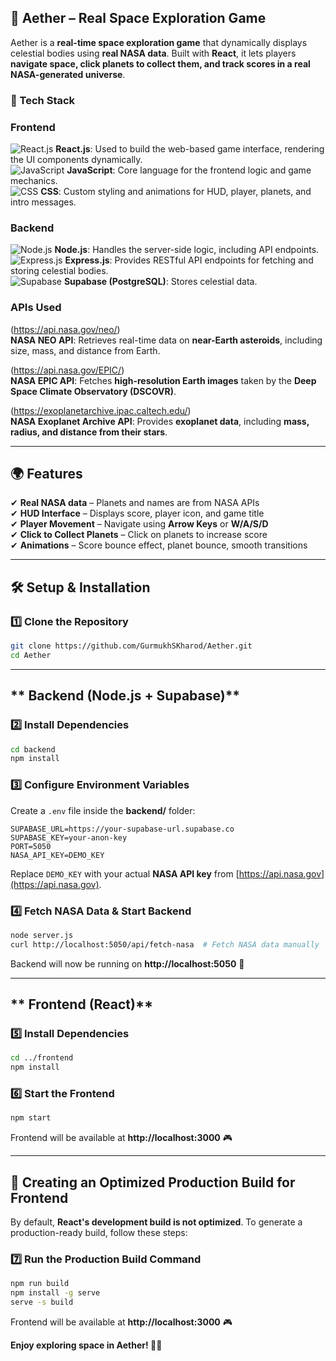 ## **🌌 Aether – Real Space Exploration Game**  
Aether is a **real-time space exploration game** that dynamically displays celestial bodies using **real NASA data**. Built with **React**, it lets players **navigate space, click planets to collect them, and track scores in a real NASA-generated universe**.


### **🚀 Tech Stack**  
### **Frontend**  
![React.js](https://img.shields.io/badge/React.js-61DAFB?style=for-the-badge&logo=react&logoColor=white)     **React.js**: Used to build the web-based game interface, rendering the UI components dynamically.  
![JavaScript](https://img.shields.io/badge/JavaScript-F7DF1E?style=for-the-badge&logo=javascript&logoColor=black) **JavaScript**: Core language for the frontend logic and game mechanics.  
![CSS](https://img.shields.io/badge/CSS-1572B6?style=for-the-badge&logo=css3&logoColor=white) **CSS**: Custom styling and animations for HUD, player, planets, and intro messages.  


### **Backend**  
![Node.js](https://img.shields.io/badge/Node.js-339933?style=for-the-badge&logo=nodedotjs&logoColor=white)     **Node.js**: Handles the server-side logic, including API endpoints.  
![Express.js](https://img.shields.io/badge/Express.js-000000?style=for-the-badge&logo=express&logoColor=white)     **Express.js**: Provides RESTful API endpoints for fetching and storing celestial bodies.  
![Supabase](https://img.shields.io/badge/Supabase-3ECF8E?style=for-the-badge&logo=supabase&logoColor=white)     **Supabase (PostgreSQL)**: Stores celestial data.

### **APIs Used** 
(https://api.nasa.gov/neo/)  
**NASA NEO API**: Retrieves real-time data on **near-Earth asteroids**, including size, mass, and distance from Earth.  

(https://api.nasa.gov/EPIC/)  
**NASA EPIC API**: Fetches **high-resolution Earth images** taken by the **Deep Space Climate Observatory (DSCOVR)**.  

(https://exoplanetarchive.ipac.caltech.edu/)  
**NASA Exoplanet Archive API**: Provides **exoplanet data**, including **mass, radius, and distance from their stars**.  
 

---

## **🌍 Features**  
✔ **Real NASA data** – Planets and names are from NASA APIs  
✔ **HUD Interface** – Displays score, player icon, and game title  
✔ **Player Movement** – Navigate using **Arrow Keys** or **W/A/S/D**  
✔ **Click to Collect Planets** – Click on planets to increase score  
✔ **Animations** – Score bounce effect, planet bounce, smooth transitions  

---

## **🛠 Setup & Installation**
### **1️⃣ Clone the Repository**
```sh
git clone https://github.com/GurmukhSKharod/Aether.git
cd Aether
```

---

## ** Backend (Node.js + Supabase)**
### **2️⃣ Install Dependencies**
```sh
cd backend
npm install
```

### **3️⃣ Configure Environment Variables**
Create a `.env` file inside the **backend/** folder:
```
SUPABASE_URL=https://your-supabase-url.supabase.co
SUPABASE_KEY=your-anon-key
PORT=5050
NASA_API_KEY=DEMO_KEY
```
Replace `DEMO_KEY` with your actual **NASA API key** from [https://api.nasa.gov](https://api.nasa.gov).

### **4️⃣ Fetch NASA Data & Start Backend**
```sh
node server.js
curl http://localhost:5050/api/fetch-nasa  # Fetch NASA data manually
```
Backend will now be running on **http://localhost:5050** 🚀

---

## ** Frontend (React)**
### **5️⃣ Install Dependencies**
```sh
cd ../frontend
npm install
```

### **6️⃣ Start the Frontend**
```sh
npm start
```
Frontend will be available at **http://localhost:3000** 🎮

---

## **🚀 Creating an Optimized Production Build for Frontend**
By default, **React's development build is not optimized**. To generate a production-ready build, follow these steps:

### **7️⃣ Run the Production Build Command**
```sh
npm run build
npm install -g serve
serve -s build
```

Frontend will be available at **http://localhost:3000** 🎮



**Enjoy exploring space in Aether! 🌌✨**

